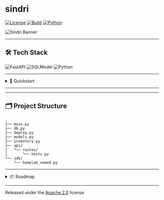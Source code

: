 # sindri

[![License](https://img.shields.io/badge/license-Apache%202.0-blue.svg)](LICENSE)
[![Build](https://img.shields.io/github/actions/workflow/status/example/sindri/ci.yml?label=build)](https://github.com/example/sindri/actions)
[![Python](https://img.shields.io/badge/python-3.11-blue.svg)](https://www.python.org)

![Sindri Banner](https://via.placeholder.com/600x150?text=Sindri)

---

## 🛠️ Tech Stack

![FastAPI](https://img.shields.io/badge/FastAPI-009688?logo=fastapi&logoColor=white)
![SQLModel](https://img.shields.io/badge/SQLModel-4B8BBE?logo=python&logoColor=white)
![Python](https://img.shields.io/badge/Python-3.11-blue?logo=python&logoColor=white)

---

<details>
<summary>🚀 Quickstart</summary>

```bash
pip install -r requirements.txt
fastapi dev main:app
```

</details>

---


---

## 🗂️ Project Structure

```
.
├── main.py
├── db.py
├── deploy.py
├── models.py
├── inventory.py
├── api/
│   └── routes/
│       └── hosts.py
└── sdk/
    └── homelab_nomad.py
```

---

<details>
<summary>📦 Roadmap</summary>

- [ ] Install Dozzle + Beszel agents
- [ ] Nomad job deployment via API
- [ ] Cluster-wide logging & metrics
- [ ] Web dashboard UI ("Realm")
- [ ] Secrets management
- [ ] Traefik integration

</details>


---

Released under the [Apache 2.0](LICENSE) license.
